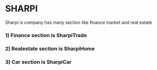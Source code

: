 # SHARPI
Sharpi is company has many section like finance market and real estate


 ### 1) Finance section is  SharpiTrade

 
 ### 2) Realestate section is SharpiHome

 
 ### 3) Car section is SharpiCar
